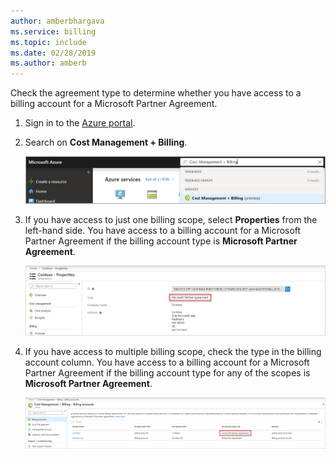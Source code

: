 ```yaml
---
author: amberbhargava
ms.service: billing
ms.topic: include
ms.date: 02/28/2019
ms.author: amberb
---
```

 
Check the agreement type to determine whether you have access to a billing account for a Microsoft Partner Agreement.
 
1. Sign in to the [Azure portal]( http://portal.azure.com).
 
2. Search on **Cost Management + Billing**.
 
   ![Screenshot that shows Azure portal search](./media/billing-check-mca/billing-search-cost-management-billing.png)
 
3. If you have access to just one billing scope, select **Properties** from the left-hand side. You have access to a billing account for a Microsoft Partner Agreement if the billing account type is **Microsoft Partner Agreement**.
 
    ![Screenshot that shows microsoft partner agreement in properties page](./media/billing-check-mpa/billing-mpa-property.png)
 
4. If you have access to multiple billing scope, check the type in the billing account column. You have access to a billing account for a Microsoft Partner Agreement if the billing account type for any of the scopes is **Microsoft Partner Agreement**.
 
    ![Screenshot that shows microsoft partner agreement in billing account list page](./media/billing-check-mpa/billing-mpa-in-the-list.png)
 